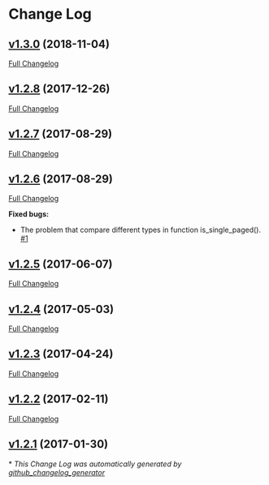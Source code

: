 # Change Log

## [v1.3.0](https://github.com/sectsect/wp-split-single-page/tree/v1.3.0) (2018-11-04)
[Full Changelog](https://github.com/sectsect/wp-split-single-page/compare/v1.2.8...v1.3.0)

## [v1.2.8](https://github.com/sectsect/wp-split-single-page/tree/v1.2.8) (2017-12-26)
[Full Changelog](https://github.com/sectsect/wp-split-single-page/compare/v1.2.7...v1.2.8)

## [v1.2.7](https://github.com/sectsect/wp-split-single-page/tree/v1.2.7) (2017-08-29)
[Full Changelog](https://github.com/sectsect/wp-split-single-page/compare/v1.2.6...v1.2.7)

## [v1.2.6](https://github.com/sectsect/wp-split-single-page/tree/v1.2.6) (2017-08-29)
[Full Changelog](https://github.com/sectsect/wp-split-single-page/compare/v1.2.5...v1.2.6)

**Fixed bugs:**

- The problem that compare different types in function is\_single\_paged\(\). [\#1](https://github.com/sectsect/wp-split-single-page/issues/1)

## [v1.2.5](https://github.com/sectsect/wp-split-single-page/tree/v1.2.5) (2017-06-07)
[Full Changelog](https://github.com/sectsect/wp-split-single-page/compare/v1.2.4...v1.2.5)

## [v1.2.4](https://github.com/sectsect/wp-split-single-page/tree/v1.2.4) (2017-05-03)
[Full Changelog](https://github.com/sectsect/wp-split-single-page/compare/v1.2.3...v1.2.4)

## [v1.2.3](https://github.com/sectsect/wp-split-single-page/tree/v1.2.3) (2017-04-24)
[Full Changelog](https://github.com/sectsect/wp-split-single-page/compare/v1.2.2...v1.2.3)

## [v1.2.2](https://github.com/sectsect/wp-split-single-page/tree/v1.2.2) (2017-02-11)
[Full Changelog](https://github.com/sectsect/wp-split-single-page/compare/v1.2.1...v1.2.2)

## [v1.2.1](https://github.com/sectsect/wp-split-single-page/tree/v1.2.1) (2017-01-30)


\* *This Change Log was automatically generated by [github_changelog_generator](https://github.com/skywinder/Github-Changelog-Generator)*